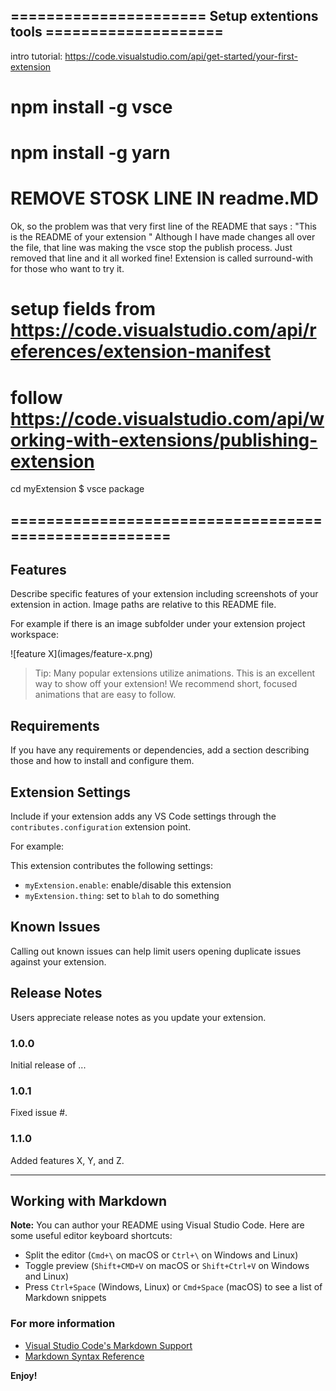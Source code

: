 ## ====================== Setup extentions tools ====================

intro tutorial: https://code.visualstudio.com/api/get-started/your-first-extension

# npm install -g vsce

# npm install -g yarn

# REMOVE STOSK LINE IN readme.MD
Ok, so the problem was that very first line of the README that says : "This is the README of your extension "
Although I have made changes all over the file, that line was making the vsce stop the publish process.
Just removed that line and it all worked fine! Extension is called surround-with for those who want to try it.

# setup fields from https://code.visualstudio.com/api/references/extension-manifest

# follow https://code.visualstudio.com/api/working-with-extensions/publishing-extension
cd myExtension
$ vsce package

## =====================================================

## Features

Describe specific features of your extension including screenshots of your extension in action. Image paths are relative to this README file.

For example if there is an image subfolder under your extension project workspace:

\!\[feature X\]\(images/feature-x.png\)

> Tip: Many popular extensions utilize animations. This is an excellent way to show off your extension! We recommend short, focused animations that are easy to follow.

## Requirements

If you have any requirements or dependencies, add a section describing those and how to install and configure them.

## Extension Settings

Include if your extension adds any VS Code settings through the `contributes.configuration` extension point.

For example:

This extension contributes the following settings:

* `myExtension.enable`: enable/disable this extension
* `myExtension.thing`: set to `blah` to do something

## Known Issues

Calling out known issues can help limit users opening duplicate issues against your extension.

## Release Notes

Users appreciate release notes as you update your extension.

### 1.0.0

Initial release of ...

### 1.0.1

Fixed issue #.

### 1.1.0

Added features X, Y, and Z.

-----------------------------------------------------------------------------------------------------------

## Working with Markdown

**Note:** You can author your README using Visual Studio Code.  Here are some useful editor keyboard shortcuts:

* Split the editor (`Cmd+\` on macOS or `Ctrl+\` on Windows and Linux)
* Toggle preview (`Shift+CMD+V` on macOS or `Shift+Ctrl+V` on Windows and Linux)
* Press `Ctrl+Space` (Windows, Linux) or `Cmd+Space` (macOS) to see a list of Markdown snippets

### For more information

* [Visual Studio Code's Markdown Support](http://code.visualstudio.com/docs/languages/markdown)
* [Markdown Syntax Reference](https://help.github.com/articles/markdown-basics/)

**Enjoy!**
